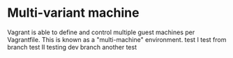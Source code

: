 # Multi-variant machine 

Vagrant is able to define and control multiple guest machines per Vagrantfile. This is known as a "multi-machine" environment.
test I
test from branch
test II
testing dev branch
another test
